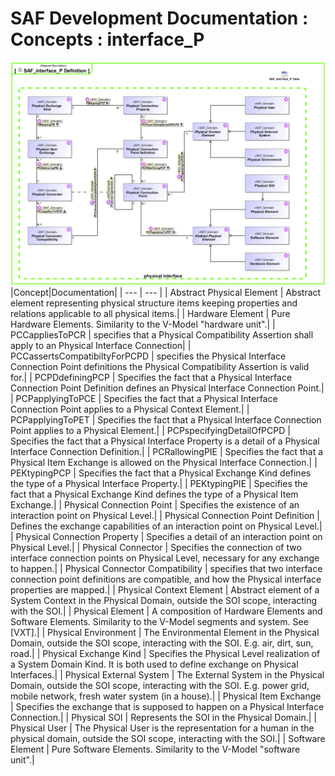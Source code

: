 # SAF Development Documentation : Concepts : interface_P 
![SAF_interface_P Definition.svg](./diagrams/SAF_interface_P-Definition.svg)
|Concept|Documentation|
| --- | --- |
| Abstract Physical Element | Abstract element representing physical structure items keeping properties and relations applicable to all physical items.|
| Hardware Element | Pure Hardware Elements. Similarity to the V-Model "hardware unit".|
| PCCappliesToPCR | specifies that a Physical Compatibility Assertion shall apply to an Physical Interface Connection|
| PCCassertsCompatibiltyForPCPD | specifies the Physical Interface Connection Point definitions the Physical Compatibility Assertion is valid for.|
| PCPDdefiningPCP | Specifies the fact that a Physical Interface Connection Point Definition defines an Physical Interface Connection Point.|
| PCPapplyingToPCE | Specifies the fact that a Physical Interface Connection Point applies to a Physical Context Element.|
| PCPapplyingToPET | Specifies the fact that a Physical Interface Connection Point applies to a Physical Element.|
| PCPspecifyingDetailOfPCPD | Specifies the fact that a Physical Interface Property is a detail of a Physical Interface Connection Definition.|
| PCRallowingPIE | Specifies the fact that a Physical Item Exchange is allowed on the Physical Interface Connection.|
| PEKtypingPCP | Specifies the fact that a Physical Exchange Kind defines the type of a Physical Interface  Property.|
| PEKtypingPIE | Specifies the fact that a Physical Exchange Kind defines the type of a Physical Item Exchange.|
| Physical Connection Point | Specifies the existence of an interaction point on Physical Level.|
| Physical Connection Point Definition | Defines the exchange capabilities of an interaction point on Physical Level.|
| Physical Connection Property | Specifies a detail of an interaction point on Physical Level.|
| Physical Connector | Specifies the connection of two interface connection points on Physical Level, necessary for any exchange to happen.|
| Physical Connector Compatibility | specifies that two interface connection point definitions are compatible, and how the Physical interface properties are mapped.|
| Physical Context Element | Abstract element of a System Context  in the Physical Domain, outside the SOI scope, interacting with the SOI.|
| Physical Element | A composition of Hardware Elements and Software Elements. Similarity to the V-Model segments and system. See [VXT].|
| Physical Environment | The Environmental Element in the Physical Domain, outside the SOI scope, interacting with the SOI. E.g. air, dirt, sun, road.|
| Physical Exchange Kind | Specifies the Physical Level realization of a System Domain Kind. It is both used to define exchange on Physical Interfaces.|
| Physical External System | The External System in the Physical Domain, outside the SOI scope, interacting with the SOI. E.g. power grid, mobile network, fresh water system (in a house).|
| Physical Item Exchange | Specifies the exchange that is supposed to happen on a Physical Interface Connection.|
| Physical SOI | Represents the SOI in the Physical Domain.|
| Physical User | The Physical User is the representation for a human in the physical domain, outside the SOI scope, interacting with the SOI.|
| Software Element | Pure Software Elements. Similarity to the V-Model "software unit".|
